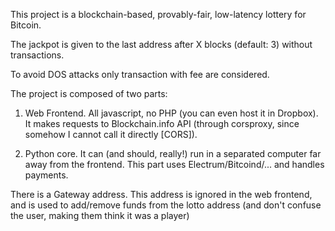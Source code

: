 This project is a blockchain-based, provably-fair, low-latency lottery for Bitcoin.

The jackpot is given to the last address after X blocks (default: 3) without transactions.

To avoid DOS attacks only transaction with fee are considered.


The project is composed of two parts:


1) Web Frontend. All javascript, no PHP (you can even host it in Dropbox). It makes requests to Blockchain.info API (through corsproxy, since somehow I cannot call it directly [CORS]).

2) Python core. It can (and should, really!) run in a separated computer far away from the frontend. This part uses Electrum/Bitcoind/... and handles payments.



There is a Gateway address. This address is ignored in the web frontend, and is used to add/remove funds from the lotto address (and don't confuse the user, making them think it was a player)
